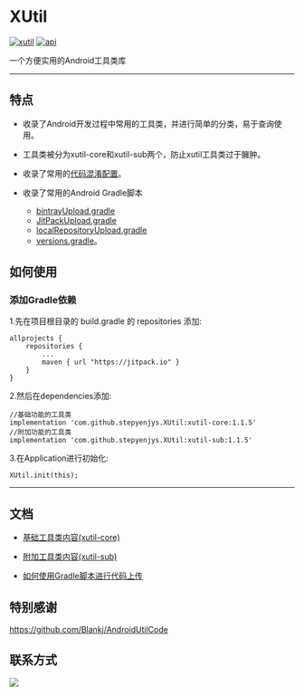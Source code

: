 # XUtil

[![xutil][xutil-svg]][xutil] [![api][apisvg]][api]

一个方便实用的Android工具类库

------------------------------------

## 特点

* 收录了Android开发过程中常用的工具类，并进行简单的分类，易于查询使用。

* 工具类被分为xutil-core和xutil-sub两个，防止xutil工具类过于臃肿。

* 收录了常用的[代码混淆配置](https://raw.githubusercontent.com/stepyenjys/XUtil/master/xutil-core/base-proguard-rules.pro)。

* 收录了常用的Android Gradle脚本
	* [bintrayUpload.gradle](https://raw.githubusercontent.com/stepyenjys/XUtil/master/bintrayUpload.gradle)
	* [JitPackUpload.gradle](https://raw.githubusercontent.com/stepyenjys/XUtil/master/JitPackUpload.gradle)
	* [localRepositoryUpload.gradle](https://raw.githubusercontent.com/stepyenjys/XUtil/master/localRepositoryUpload.gradle)
	* [versions.gradle](https://raw.githubusercontent.com/stepyenjys/XUtil/master/versions.gradle)。

## 如何使用

### 添加Gradle依赖

1.先在项目根目录的 build.gradle 的 repositories 添加:
```
allprojects {
    repositories {
        ...
        maven { url "https://jitpack.io" }
    }
}
```

2.然后在dependencies添加:

```
//基础功能的工具类
implementation 'com.github.stepyenjys.XUtil:xutil-core:1.1.5'
//附加功能的工具类
implementation 'com.github.stepyenjys.XUtil:xutil-sub:1.1.5'
```

3.在Application进行初始化:

```
XUtil.init(this);
```

------------------------------------

## 文档

* [基础工具类内容(xutil-core)](https://github.com/stepyenjys/XUtil/blob/master/xutil-core/README.md)

* [附加工具类内容(xutil-sub)](https://github.com/stepyenjys/XUtil/blob/master/xutil-sub/README.md)

* [如何使用Gradle脚本进行代码上传](https://github.com/stepyenjys/XUtil/blob/master/README_UPLOAD.md)

## 特别感谢

https://github.com/Blankj/AndroidUtilCode

## 联系方式

[![](https://img.shields.io/badge/点击一键加入QQ群-602082750-blue.svg)](http://shang.qq.com/wpa/qunwpa?idkey=9922861ef85c19f1575aecea0e8680f60d9386080a97ed310c971ae074998887)

[xutil-svg]: https://img.shields.io/badge/XUtil-v1.1.5-brightgreen.svg
[xutil]: https://github.com/stepyenjys/XUtil
[apisvg]: https://img.shields.io/badge/API-14+-brightgreen.svg
[api]: https://android-arsenal.com/api?level=14
